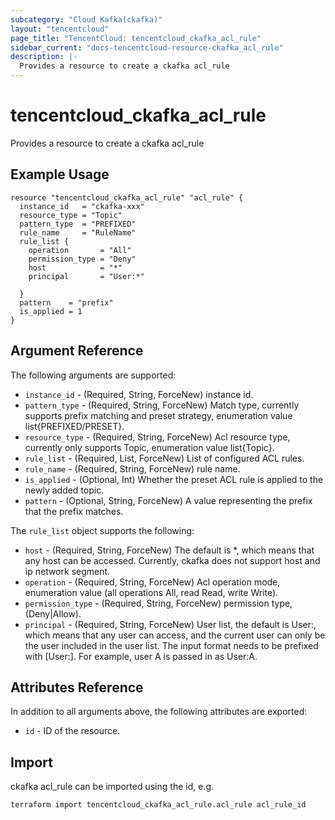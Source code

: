 ```yaml
---
subcategory: "Cloud Kafka(ckafka)"
layout: "tencentcloud"
page_title: "TencentCloud: tencentcloud_ckafka_acl_rule"
sidebar_current: "docs-tencentcloud-resource-ckafka_acl_rule"
description: |-
  Provides a resource to create a ckafka acl_rule
---
```


# tencentcloud_ckafka_acl_rule

Provides a resource to create a ckafka acl_rule

## Example Usage

```hcl
resource "tencentcloud_ckafka_acl_rule" "acl_rule" {
  instance_id   = "ckafka-xxx"
  resource_type = "Topic"
  pattern_type  = "PREFIXED"
  rule_name     = "RuleName"
  rule_list {
    operation       = "All"
    permission_type = "Deny"
    host            = "*"
    principal       = "User:*"

  }
  pattern    = "prefix"
  is_applied = 1
}
```

## Argument Reference

The following arguments are supported:

* `instance_id` - (Required, String, ForceNew) instance id.
* `pattern_type` - (Required, String, ForceNew) Match type, currently supports prefix matching and preset strategy, enumeration value list{PREFIXED/PRESET}.
* `resource_type` - (Required, String, ForceNew) Acl resource type, currently only supports Topic, enumeration value list{Topic}.
* `rule_list` - (Required, List, ForceNew) List of configured ACL rules.
* `rule_name` - (Required, String, ForceNew) rule name.
* `is_applied` - (Optional, Int) Whether the preset ACL rule is applied to the newly added topic.
* `pattern` - (Optional, String, ForceNew) A value representing the prefix that the prefix matches.

The `rule_list` object supports the following:

* `host` - (Required, String, ForceNew) The default is *, which means that any host can be accessed. Currently, ckafka does not support host and ip network segment.
* `operation` - (Required, String, ForceNew) Acl operation mode, enumeration value (all operations All, read Read, write Write).
* `permission_type` - (Required, String, ForceNew) permission type, (Deny|Allow).
* `principal` - (Required, String, ForceNew) User list, the default is User:, which means that any user can access, and the current user can only be the user included in the user list. The input format needs to be prefixed with [User:]. For example, user A is passed in as User:A.

## Attributes Reference

In addition to all arguments above, the following attributes are exported:

* `id` - ID of the resource.




## Import

ckafka acl_rule can be imported using the id, e.g.

```
terraform import tencentcloud_ckafka_acl_rule.acl_rule acl_rule_id
```

